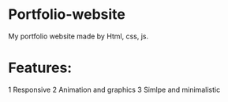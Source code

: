 # Portfolio-website
My portfolio website made by Html, css, js.
# Features:
1 Responsive
2 Animation and graphics
3 Simlpe and minimalistic
